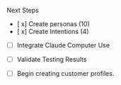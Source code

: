 Next Steps

- [ x] Create personas (10)
- [ x] Create Intentions (4)
- [ ] Integrate Claude Computer Use
- [ ] Validate Testing Results
- [ ] Begin creating customer profiles. 

